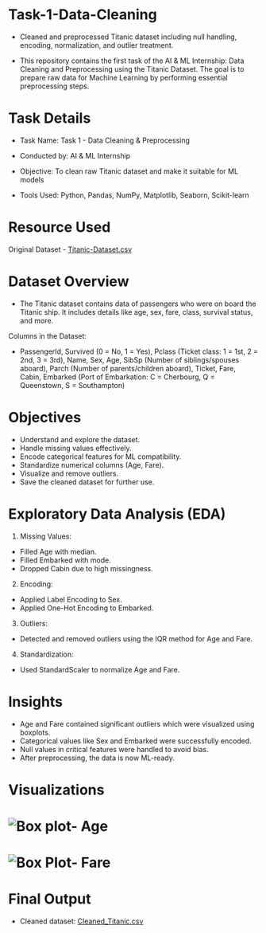 # Task-1-Data-Cleaning
- Cleaned and preprocessed Titanic dataset including null handling, encoding, normalization, and outlier treatment.

- This repository contains the first task of the AI & ML Internship: Data Cleaning and Preprocessing using the Titanic Dataset. The goal is to prepare raw data for Machine Learning by performing essential preprocessing steps.

# Task Details

- Task Name: Task 1 - Data Cleaning & Preprocessing

- Conducted by: AI & ML Internship

- Objective: To clean raw Titanic dataset and make it suitable for ML models

- Tools Used: Python, Pandas, NumPy, Matplotlib, Seaborn, Scikit-learn

# Resource Used

Original Dataset - [Titanic-Dataset.csv](https://github.com/user-attachments/files/20443825/Titanic-Dataset.csv)

# Dataset Overview

- The Titanic dataset contains data of passengers who were on board the Titanic ship. It includes details like age, sex, fare, class, survival status, and more.

Columns in the Dataset:
- PassengerId, Survived (0 = No, 1 = Yes), Pclass (Ticket class: 1 = 1st, 2 = 2nd, 3 = 3rd), Name, Sex, Age, SibSp (Number of siblings/spouses aboard), Parch (Number of parents/children aboard), Ticket, Fare, Cabin, Embarked (Port of Embarkation: C = Cherbourg, Q = Queenstown, S = Southampton)

# Objectives

- Understand and explore the dataset.
- Handle missing values effectively.
- Encode categorical features for ML compatibility.
- Standardize numerical columns (Age, Fare).
- Visualize and remove outliers.
- Save the cleaned dataset for further use.

# Exploratory Data Analysis (EDA)

1. Missing Values:
- Filled Age with median.
- Filled Embarked with mode.
- Dropped Cabin due to high missingness.

2. Encoding:
- Applied Label Encoding to Sex.
- Applied One-Hot Encoding to Embarked.

3. Outliers:
- Detected and removed outliers using the IQR method for Age and Fare.

4. Standardization:
- Used StandardScaler to normalize Age and Fare.

# Insights

- Age and Fare contained significant outliers which were visualized using boxplots.
- Categorical values like Sex and Embarked were successfully encoded.
- Null values in critical features were handled to avoid bias.
- After preprocessing, the data is now ML-ready.

# Visualizations

#  ![Box plot- Age](https://github.com/user-attachments/assets/4dcc4ff3-62f6-4ae4-8470-793314166ea6)
  
#  ![Box Plot- Fare](https://github.com/user-attachments/assets/f15d215f-2d7f-4a4e-b89c-3e5c3cc416e0)

# Final Output

- Cleaned dataset: [Cleaned_Titanic.csv](https://github.com/user-attachments/files/20444148/Cleaned_Titanic.csv)
  
